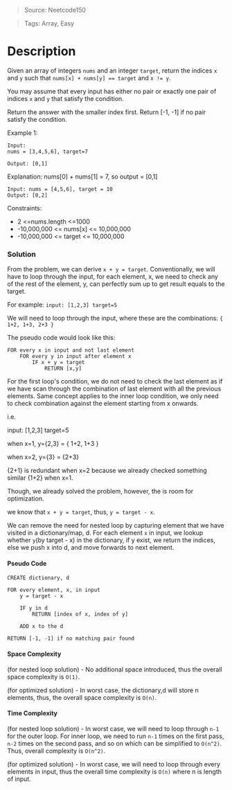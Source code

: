 > Source: Neetcode150

> Tags: Array, Easy

# Description

Given an array of integers `nums` and an integer `target`, return the indices `x` and `y` such that `nums[x] + nums[y] == target` and `x != y`.

You may assume that every input has either no pair or exactly one pair of indices `x` and `y` that satisfy the condition.

Return the answer with the smaller index first. Return [-1, -1] if no pair satisfy the condition.

Example 1:

```
Input:
nums = [3,4,5,6], target=7

Output: [0,1]
```

Explanation: nums[0] + nums[1] = 7, so output = [0,1]

```
Input: nums = [4,5,6], target = 10
Output: [0,2]
```

Constraints:

- 2 <=nums.length <=1000
- -10,000,000 <= nums[x] <= 10,000,000
- -10,000,000 <= target <= 10,000,000

### Solution

From the problem, we can derive `x + y = target`. Conventionally, we will have to loop through the input, for each element, x, we need to check any of the rest of the element, y, can perfectly sum up to get result equals to the target.

For example:
`input: [1,2,3] target=5`

We will need to loop through the input, where these are the combinations:
`{ 1+2, 1+3, 2+3 }`

The pseudo code would look like this:

```
FOR every x in input and not last element
    FOR every y in input after element x
        IF x + y = target
            RETURN [x,y]
```

For the first loop's condition, we do not need to check the last element as if we have scan through the combination of last element with all the previous elements. Same concept applies to the inner loop condition, we only need to check combination against the element starting from x onwards.

i.e.

input: [1,2,3] target=5

when x=1, y={2,3} = { 1+2, 1+3 }

when x=2, y={3} = {2+3}

{2+1} is redundant when x=2 because we already checked something similar {1+2} when x=1.

Though, we already solved the problem, however, the is room for optimization.

we know that `x + y = target`, thus, `y = target - x`.

We can remove the need for nested loop by capturing element that we have visited in a dictionary/map, d. For each element `x` in input, we lookup whether `y`(by target - x) in the dictionary, if y exist, we return the indices, else we push x into d, and move forwards to next element.

#### Pseudo Code

```
CREATE dictionary, d

FOR every element, x, in input
    y = target - x

    IF y in d
        RETURN [index of x, index of y]

    ADD x to the d

RETURN [-1, -1] if no matching pair found
```

#### Space Complexity

(for nested loop solution) -
No additional space introduced, thus the overall space complexity is `O(1)`.

(for optimized solution) -
In worst case, the dictionary,d will store n elements, thus, the overall space complexity is `O(n)`.

#### Time Complexity

(for nested loop solution) -
In worst case, we will need to loop through `n-1` for the outer loop. For inner loop, we need to run `n-1` times on the first pass, `n-2` times on the second pass, and so on which can be simplified to `O(n^2)`. Thus, overall complexity is `O(n^2)`.

(for optimized solution) -
In worst case, we will need to loop through every elements in input, thus the overall time complexity is `O(n)` where n is length of input.
